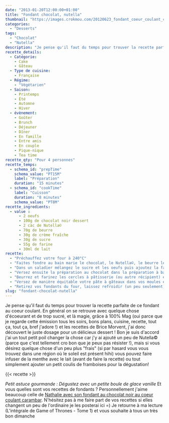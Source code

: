 ```yaml
---
date: "2013-01-20T12:00:00+01:00"
title: "Fondant chocolat, nutella"
thumbnail: "https://images.crokmou.com/20120623_fondant_coeur_coulant_chocolat_noir_nutella_0033.jpg"
categories:
  - "Desserts"
tags:
  - "Chocolat"
  - "Nutella"
description: "Je pense qu'il faut du temps pour trouver la recette parfaite d'un moelleux au chocolat. Cette recette de mi-cuit chocolat et Nutella est pour moi une réussite..."
recette_details:
  - Catégorie:
    - Cake
    - Gâteau
  - Type de cuisine:
    - Française
  - Régime:
    - "Végétarien"
  - Saison:
    - Printemps
    - Été
    - Automne
    - Hiver
  - évènement:
    - Goûter
    - Brunch
    - Déjeuner
    - Dîner
    - En famille
    - Entre amis
    - En couple
    - Pique-nique
    - Tea time
recette_qty: "Pour 4 personnes"
recette_temps:
  - schema_id: "prepTime"
    schema_value: "PT15M"
    label: "Préparation"
    duration: "15 minutes"
  - schema_id: "cookTime"
    label: "Cuisson"
    duration: "8 minutes"
    schema_value: "PT8M"
recette_ingredients:
  - value :
      - 2 oeufs
      - 100g de chocolat noir dessert
      - 2 càc de Nutella©
      - 70g de beurre
      - 30g de crème fraîche
      - 30g de sucre
      - 55g de farine
      - 30ml de lait
recette:
  - "Préchauffez votre four à 240°C"
  - "Faites fondre au bain marie le chocolat, le Nutella©, le beurre le lait et la crème fraiche."
  - "Dans un saladier mélangez le sucre et les oeufs puis ajoutez la farine."
  - "Versez ensuite la préparation au chocolat dans la préparation à base de sucre, d'oeufs et de farine, mélangez bien."
  - "Beurrez et farinez les cercles à pâtisserie (ou autre récipient) et disposez les sur une plaque à four préalablement recouverte de papier sulfurisé"
  - "Versez de manière équitable votre pâte à gâteaux dans vos moules et enfournez pour 7/8 minutes"
  - "Retirez vos fondants du four, laissez refroidir (un peu seulement), démoulez et bien évidemment dégustez !"
slug: "fondant-chocolat-nutella"
---
```


Je pense qu'il faut du temps pour trouver la recette parfaite de ce fondant au coeur coulant. En général on se retrouve avec quelque chose d'écoeurant et de trop sucré, et là magie, grâce à 100% Mag (oui parce que je regarde cette émission tous les soirs, bons plans, cuisine, recette, tout ça, tout ça, bref j'adore !) et les recettes de Brice Morvent, j'ai donc découvert le juste dosage pour un délicieux dessert ! Bon je suis d'accord j'ai un tout petit poil changer la chose car j'y ai ajouté un peu de Nutella© (parce que c'est tellement cro bon que je peux pas résister !), mais si vous désirez quelque chose d'un peu plus "frais" (si par hasard vous vous trouvez dans une région où le soleil est présent hihi) vous pouvez faire infuser de la menthe avec le lait (avant de faire la recette) ou tout simplement ajouter un petit coulis de framboises pour la dégustation!

{{< recette >}}

_Petit astuce gourmande : Dégustez avec un petite boule de glace vanille_ Et vous quelles sont vos recettes de fondants ? Personnellement j'aime beaucoup celle de [Nathalie avec son fondant au chocolat noir au coeur coulant carambar](http://www.lacuisinedenathalie.com/article-fondant-au-chocolat-noir-coeur-carambars-recette-facile-102399906.html). N'hésitez pas à me faire part de vos recettes si elles changent un peu de l'ordinaire je les posterai ici =) Je retourne à ma lecture (L'intégrale de Game of Thrones - Tome 1) et vous souhaite à tous un très bon dimanche
